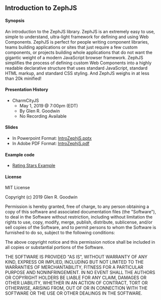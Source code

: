 ## Introduction to ZephJS

#### Synopsis

An introduction to the ZephJS library. ZephJS is an extremely easy to use, simple to understand, ultra-light framework for defining and using Web Components. ZephJS is perfect for people writing component libraries, teams building applications or sites that just require a few custom components, or projects building whole applications that do not want the gigantic weight of a modern JavaScript browser framework. ZephJS simplifies the process of defining custom Web Components into a highly readable declarative structure that uses standard JavaScript, standard HTML markup, and standard CSS styling. And ZephJS weighs in at less than 20k minified!

#### Presentation History

* CharmCityJS
  - May 1, 2019 @ 7:00pm (EDT)
  - By Glen R. Goodwin
  - No Recording Available

#### Slides

 - In Powerpoint Format: [IntroZephjS.pptx](https://github.com/arei/talks/raw/master/IntroZephjS/IntroZephjS.pptx)
 - In Adobe PDF Format: [IntroZephjS.pdf](https://github.com/arei/talks/raw/master/IntroZephjS/IntroZephjS.pdf)

#### Example code
 - [Rating Stars Example](https://github.com/arei/talks/tree/master/IntroZephJS/example)

#### License

MIT License

Copyright (c) 2019 Glen R. Goodwin

Permission is hereby granted, free of charge, to any person obtaining a copy
of this software and associated documentation files (the "Software"), to deal
in the Software without restriction, including without limitation the rights
to use, copy, modify, merge, publish, distribute, sublicense, and/or sell
copies of the Software, and to permit persons to whom the Software is
furnished to do so, subject to the following conditions:

The above copyright notice and this permission notice shall be included in all
copies or substantial portions of the Software.

THE SOFTWARE IS PROVIDED "AS IS", WITHOUT WARRANTY OF ANY KIND, EXPRESS OR
IMPLIED, INCLUDING BUT NOT LIMITED TO THE WARRANTIES OF MERCHANTABILITY,
FITNESS FOR A PARTICULAR PURPOSE AND NONINFRINGEMENT. IN NO EVENT SHALL THE
AUTHORS OR COPYRIGHT HOLDERS BE LIABLE FOR ANY CLAIM, DAMAGES OR OTHER
LIABILITY, WHETHER IN AN ACTION OF CONTRACT, TORT OR OTHERWISE, ARISING FROM,
OUT OF OR IN CONNECTION WITH THE SOFTWARE OR THE USE OR OTHER DEALINGS IN THE
SOFTWARE.
